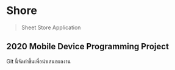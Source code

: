 # Shore
> Sheet Store Application
 
## 2020 Mobile Device Programming Project
Git นี้จัดทำขึ้นเพื่อนำเสนอผลงาน
